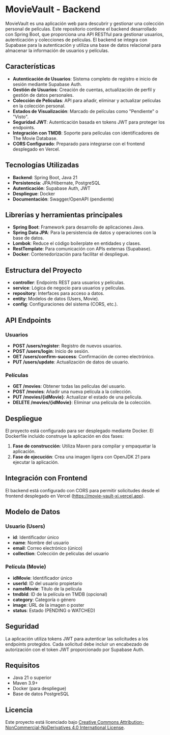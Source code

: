 # MovieVault - Backend

MovieVault es una aplicación web para descubrir y gestionar una colección personal de películas. Este repositorio contiene el backend desarrollado con Spring Boot, que proporciona una API RESTful para gestionar usuarios, autenticación y colecciones de películas. El backend se integra con Supabase para la autenticación y utiliza una base de datos relacional para almacenar la información de usuarios y películas.

## Características

- **Autenticación de Usuarios**: Sistema completo de registro e inicio de sesión mediante Supabase Auth.
- **Gestión de Usuarios**: Creación de cuentas, actualización de perfil y gestión de datos personales.
- **Colección de Películas**: API para añadir, eliminar y actualizar películas en la colección personal.
- **Estados de Visualización**: Marcado de películas como "Pendiente" o "Visto".
- **Seguridad JWT**: Autenticación basada en tokens JWT para proteger los endpoints.
- **Integración con TMDB**: Soporte para películas con identificadores de The Movie Database.
- **CORS Configurado**: Preparado para integrarse con el frontend desplegado en Vercel.

## Tecnologías Utilizadas

- **Backend**: Spring Boot, Java 21
- **Persistencia**: JPA/Hibernate, PostgreSQL
- **Autenticación**: Supabase Auth, JWT
- **Despliegue**: Docker
- **Documentación**: Swagger/OpenAPI (pendiente)

## Librerías y herramientas principales

- **Spring Boot**: Framework para desarrollo de aplicaciones Java.
- **Spring Data JPA**: Para la persistencia de datos y operaciones con la base de datos.
- **Lombok**: Reduce el código boilerplate en entidades y clases.
- **RestTemplate**: Para comunicación con APIs externas (Supabase).
- **Docker**: Contenedorización para facilitar el despliegue.

## Estructura del Proyecto

- **controller**: Endpoints REST para usuarios y películas.
- **service**: Lógica de negocio para usuarios y películas.
- **repository**: Interfaces para acceso a datos.
- **entity**: Modelos de datos (Users, Movie).
- **config**: Configuraciones del sistema (CORS, etc.).

## API Endpoints

### Usuarios
- **POST /users/register**: Registro de nuevos usuarios.
- **POST /users/login**: Inicio de sesión.
- **GET /users/confirm-success**: Confirmación de correo electrónico.
- **PUT /users/update**: Actualización de datos de usuario.

### Películas
- **GET /movies**: Obtener todas las películas del usuario.
- **POST /movies**: Añadir una nueva película a la colección.
- **PUT /movies/{idMovie}**: Actualizar el estado de una película.
- **DELETE /movies/{idMovie}**: Eliminar una película de la colección.

## Despliegue

El proyecto está configurado para ser desplegado mediante Docker. El Dockerfile incluido construye la aplicación en dos fases:

1. **Fase de construcción**: Utiliza Maven para compilar y empaquetar la aplicación.
2. **Fase de ejecución**: Crea una imagen ligera con OpenJDK 21 para ejecutar la aplicación.

## Integración con Frontend

El backend está configurado con CORS para permitir solicitudes desde el frontend desplegado en Vercel (https://movie-vault-xi.vercel.app).

## Modelo de Datos

### Usuario (Users)
- **id**: Identificador único
- **name**: Nombre del usuario
- **email**: Correo electrónico (único)
- **collection**: Colección de películas del usuario

### Película (Movie)
- **idMovie**: Identificador único
- **userId**: ID del usuario propietario
- **nameMovie**: Título de la película
- **tmdbId**: ID de la película en TMDB (opcional)
- **category**: Categoría o género
- **image**: URL de la imagen o poster
- **status**: Estado (PENDING o WATCHED)

## Seguridad

La aplicación utiliza tokens JWT para autenticar las solicitudes a los endpoints protegidos. Cada solicitud debe incluir un encabezado de autorización con el token JWT proporcionado por Supabase Auth.

## Requisitos

- Java 21 o superior
- Maven 3.9+
- Docker (para despliegue)
- Base de datos PostgreSQL

## Licencia

Este proyecto está licenciado bajo [Creative Commons Attribution-NonCommercial-NoDerivatives 4.0 International License](https://creativecommons.org/licenses/by-nc-nd/4.0/).
